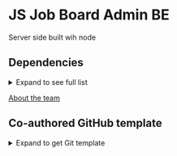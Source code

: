 # JS Job Board Admin BE

Server side built wih node

## Dependencies

<details>
<summary>Expand to see full list</summary>

- axios
- colors
- cors
- dotenv
- express
- express-jwt
- express-rate-limit
- express-validator
- helmet
- jest
- jsonwebtoken
- mongoose
- morgan
- nodemon
- supertest
- uuid
</details>

[About the team](https://github.com/JS-Jr-Dev-Job-Board/About/blob/main/README.md)

## Co-authored GitHub template

<details>
<summary>Expand to get Git template</summary>

```js
git commit -m 'Refactor usability tests.
>
>
Co-authored-by: Zac Smith zrs3141592@gmail.com
Co-authored-by: Alexandra Myers alexandrakay616@gmail.com
Co-authored-by: Tom Sherman tom-sherman@lambdastudents.com'


```

</details>

